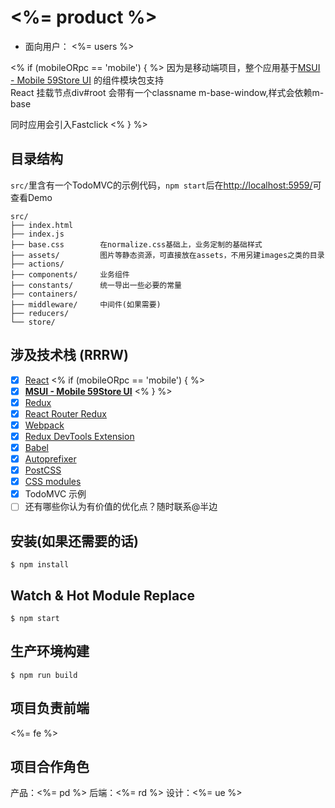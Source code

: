 
# <%= product %>

- 面向用户： <%= users %>

<% if (mobileORpc == 'mobile') { %>
因为是移动端项目，整个应用基于[MSUI - Mobile 59Store UI](http://swallow.59store.net:2333/msui/docs/) 的组件模块包支持    
React 挂载节点div#root 会带有一个classname m-base-window,样式会依赖m-base

同时应用会引入Fastclick
<% } %>


## 目录结构

```src/```里含有一个TodoMVC的示例代码，```npm start```后在[http://localhost:5959/](http://localhost:5959/)可查看Demo    

```
src/
├── index.html
├── index.js
├── base.css        在normalize.css基础上，业务定制的基础样式
├── assets/         图片等静态资源，可直接放在assets，不用另建images之类的目录
├── actions/
├── components/     业务组件
├── constants/      统一导出一些必要的常量
├── containers/
├── middleware/     中间件(如果需要)
├── reducers/
└── store/
```

## 涉及技术栈 (RRRW)

- [x] [React](https://facebook.github.io/react/)
<% if (mobileORpc == 'mobile') { %>
- [x] __[MSUI - Mobile 59Store UI](http://swallow.59store.net:2333/msui/docs/)__
<% } %>
- [x] [Redux](https://github.com/reactjs/redux)
- [x] [React Router Redux](https://github.com/reactjs/react-router-redux)
- [x] [Webpack](https://webpack.github.io)
- [x] [Redux DevTools Extension](https://github.com/zalmoxisus/redux-devtools-extension)
- [x] [Babel](https://babeljs.io/)
- [x] [Autoprefixer](https://github.com/postcss/autoprefixer)
- [x] [PostCSS](https://github.com/postcss/postcss)
- [x] [CSS modules](https://github.com/outpunk/postcss-modules)
- [x] TodoMVC 示例
- [ ] 还有哪些你认为有价值的优化点？随时联系@半边

## 安装(如果还需要的话)

```
$ npm install
```

## Watch & Hot Module Replace

```
$ npm start
```

## 生产环境构建

```
$ npm run build
```

## 项目负责前端

<%= fe %>

## 项目合作角色

产品：<%= pd %>
后端：<%= rd %>
设计：<%= ue %>
